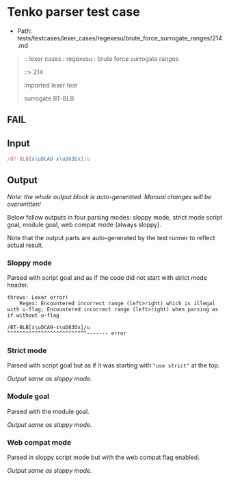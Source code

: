 # Tenko parser test case

- Path: tests/testcases/lexer_cases/regexesu/brute_force_surrogate_ranges/214.md

> :: lexer cases : regexesu : brute force surrogate ranges
>
> ::> 214
>
> Imported lexer test
>
> surrogate BT-BLB

## FAIL

## Input

`````js
/BT-BLB[x\uDCA9-x\uD83Dx]/u
`````

## Output

_Note: the whole output block is auto-generated. Manual changes will be overwritten!_

Below follow outputs in four parsing modes: sloppy mode, strict mode script goal, module goal, web compat mode (always sloppy).

Note that the output parts are auto-generated by the test runner to reflect actual result.

### Sloppy mode

Parsed with script goal and as if the code did not start with strict mode header.

`````
throws: Lexer error!
    Regex: Encountered incorrect range (left>right) which is illegal with u-flag; Encountered incorrect range (left>right) when parsing as if without u-flag

/BT-BLB[x\uDCA9-x\uD83Dx]/u
^^^^^^^^^^^^^^^^^^^^^^^^^^------- error
`````

### Strict mode

Parsed with script goal but as if it was starting with `"use strict"` at the top.

_Output same as sloppy mode._

### Module goal

Parsed with the module goal.

_Output same as sloppy mode._

### Web compat mode

Parsed in sloppy script mode but with the web compat flag enabled.

_Output same as sloppy mode._
